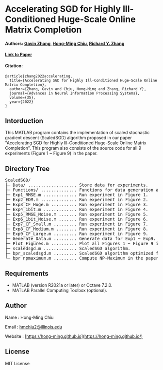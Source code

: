 # Accelerating SGD for Highly Ill-Conditioned Huge-Scale Online Matrix Completion
#### Authors: [Gavin Zhang](https://jialun-zhang.github.io), [Hong-Ming Chiu](https://hong-ming.github.io/), [Richard Y. Zhang](https://ryz.ece.illinois.edu)
#### [Link to Paper](https://arxiv.org/abs/2208.11246)
#### Citation:
```
@article{zhang2022accelerating,
  title={Accelerating SGD for Highly Ill-Conditioned Huge-Scale Online Matrix Completion},
  author={Zhang, Gavin and Chiu, Hong-Ming and Zhang, Richard Y},
  journal={Advances in Neural Information Processing Systems},
  volume={35},
  year={2022}
}
```
<!-- ## Table of Contents
* [Intorduction](#intorduction)
* [Directory Tree](#directory-tree)
* [Requirements](#requirements)
* [Author](#author) -->

## Intorduction
This MATLAB program contains the implementation of scaled stochastic gradient descent (ScaledSGD) algorithm proposed in our paper "Accelerating SGD for Highly Ill-Conditioned Huge-Scale Online Matrix Completion". This program also consists of the source code for all 9 experiments (Figure 1 ~ Figure 9) in the paper.

## Directory Tree
<!-- DIRSTRUCTURE_START_MARKER -->
<pre>
ScaledSGD/
├─ Data/ ................... Store data for experiments.
├─ Functions/ .............. Functions for data generation and plots.
├─ Exp1_RMSE.m ............. Run experiment in Figure 1.
├─ Exp2_EDM.m .............. Run experiment in Figure 2.
├─ Exp3_CF_Huge.m .......... Run experiment in Figure 3.
├─ Exp4_1bit.m ............. Run experiment in Figure 4.
├─ Exp5_RMSE_Noise.m ....... Run experiment in Figure 5.
├─ Exp6_1bit_Noise.m ....... Run experiment in Figure 6.
├─ Exp7_CF_Small.m ......... Run experiment in Figure 7.
├─ Exp8_CF_Medium.m ........ Run experiment in Figure 8.
├─ Exp9_CF_Large.m ......... Run experiment in Figure 9.
├─ Generate_Data.m ......... Generate data for Exp1 ~ Exp9.
├─ Plot_Figures.m .......... Plot all Figures 1 ~ Figure 9 in paper.
├─ scaledsgd.m ............. ScaledSGD algorithm.  
├─ bpr_scaledsgd.m ......... ScaledSGD algorithm optimized for BPR loss.
└─ bpr_npmaximum.m ......... Compute NP-Maximum in the paper.
</pre>
<!-- DIRSTRUCTURE_END_MARKER -->

## Requirements
- MATLAB (version R2021a or later) or Octave 7.2.0.
- MATLAB Parallel Computing Toolbox (optional).
    
## Author
Name  : Hong-Ming Chiu

Email : hmchiu2@illinois.edu

Website : [https://hong-ming.github.io](https://hong-ming.github.io/)

## License
MIT License

